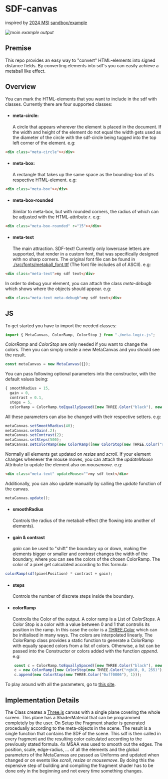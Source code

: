 # SDF-canvas
inspired by [2024 MSI](https://www.youtube.com/watch?v=ETQ9LME7UzQ)
[sandbox/example](https://puutzza.github.io/sdf-canvas/)

![moin](https://github.com/PuuTzzA/sdf-canvas/blob/main/gifs/text.gif?raw=true)
*example output*

## Premise
This repo provides an easy way to "convert" HTML-elements into signed distance fields. By converting elements into sdf's you can easily achieve a metaball like effect. 

## Overview
You can mark the HTML-elements that you want to include in the sdf with classes. Currently there are four supported classes:

- #### meta-circle:
    A circle that appears wherever the element is placed in the document. If the width and height of the element do not equal the width gets used as the diameter of the circle with the sdf-circle being tugged into the top left corner of the element. e.g:
```html
<div class="meta-circle"></div>
```
- #### meta-box:
    A rectangle that takes up the same space as the bounding-box of its respective HTML-element. e.g:
```html
<div class="meta-box"></div>
```
- #### meta-box-rounded
    Similar to meta-box, but with rounded corners, the radius of which can be adjusted with the HTML-attribute _r_. e.g:
```html
<div class="meta-box-rounded" r="15"></div>
```
- #### meta-text 
    The main attraction. SDF-text! Currently only lowercase letters are supported, that render in a custom font, that was specifically designed with no sharp corners. The original font file can be found in [./src/fonts/metaball_font.ttf](./src/fonts/metaball_font.ttf) (The font file includes all of ASCII).
    e.g:
```html
<div class="meta-text">my sdf text</div>
```

In order to debug your element, you can attach the class _meta-debugb_ which shows where the objects should appear. e.g:

```html
<div class="meta-text meta-debugb">my sdf text</div>
```

## JS
To get started you have to import the needed classes:
```js
import { MetaCanvas, ColorRamp, ColorStop } from "./meta-logic.js";
```
_ColorRamp_ and _ColorStop_ are only needed if you want to change the colors. 
Then you can simply create a new MetaCanvas and you should see the result.
```js
const metaCanvas = new MetaCanvas({});
```
You can pass following optional parameters into the constructor, with the default values being:
```js
{ smoothRadius = 15, 
  gain = 0, 
  contrast = 0.1, 
  steps = 5, 
  colorRamp = ColorRamp.toEquallySpaced([new THREE.Color("black"), new THREE.Color("white")]) }
```
All these parameters can also be changed with their respective setters. e.g:
```js
metaCanvas.setSmoothRadius(40);
metaCanvas.setGain(.2);
metaCanvas.setContrast(2);
metaCanvas.setSteps(500);
metaCanvas.setColorRamp(new ColorRamp([new ColorStop(new THREE.Color("rgb(0, 0, 255)"), 0), new ColorStop(new THREE.Color("rgb(0, 255, 0)"), 1)]));
```

Normally all elements get updated on _resize_ and _scroll_. If your element changes whenever the mouse moves, you can attach the _updateMouse_ Attribute to update the element also on _mousemove_. e.g:
```html
<div class="meta-text" updateMouse="">my sdf text</div>
```

Additionally, you can also update manually by calling the _update_ function of the canvas.
```js
metaCanvas.update();
```

- #### smoothRadius
    Controls the radius of the metaball-effect (the flowing into another of elements).
- #### gain & contrast
    _gain_ can be used to "shift" the boundary up or down, making the elements bigger or smaller and _contrast_ changes the width of the boundary, where you can see the colors of the chosen ColorRamp.
    The color of a pixel get calculated according to this formula:
```js
colorRamp(sdf(pixelPosition) * contrast + gain);
```
- #### steps
    Controls the number of discrete steps inside the boundary.

- #### colorRamp
    Controlls the Color of the output. A color ramp is a List of _ColorStops_. A Color Stop is a color with a value between 0 and 1 that controlls its position in the ramp. In this case the color is a [THREE.Color](https://threejs.org/docs/#api/en/math/Color) which can be initialised in many ways. The colors are interpolated linearly. The ColorRamp class provides a static function to generate a ColorRamp with equally spaced colors from a list of colors. Otherwise, a list can be passed into the Constructor or colors added with the function _append_. e.g:
```js
    const c = ColorRamp.toEquallySpaced([new THREE.Color("black"), new THREE.Color(0, 1, 0), new THREE.Color("white")]);
    c = new ColorRamp([new ColorStop(new THREE.Color("rgb(0, 0, 255)"), 0), new ColorStop(new THREE.Color("rgb(0, 255, 0)"), 0.7)]);
    c.append(new ColorStop(new THREE.Color("0xff0006"), 1)));
```
    
To play around with all the parameters, go to [this site](https://puutzza.github.io/sdf-canvas/).

## Implementation Details

The Class creates a [Three.js](https://threejs.org/) canvas with a single plane covering the whole screen. This plane has a ShaderMaterial that can be programmed completely by the user. On Setup the Fragment shader is generated procedually according to the meta-objects in the scene. The result is a single function that contains the SDF of the scene. This sdf is then called in every fragment and the resulting color calculated according to the previously stated formula. 4x MSAA was used to smooth out the edges. The position, scale, edge-radius, ... of all the elements and the global parameters of the MetaCanvas are passed as Uniforms and updated when changed or on events like _scroll_, _resize_ or _mousemove_. By doing this the expensive step of building and compiling the fragment shader has to be done only in the beginning and not every time something changes.
